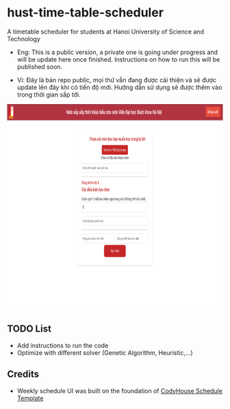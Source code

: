 # hust-time-table-scheduler

A timetable scheduler for students at Hanoi University of Science and Technology

* Eng: This is a public version, a private one is going under progress and will be update here once finished. Instructions on how to run this will be published soon.

* Vi: Đây là bản repo public, mọi thứ vẫn đang được cải thiện và sẽ được update lên đây khi có tiến độ mới. Hướng dẫn sử dụng sẽ được thêm vào trong thời gian sắp tới.

<p align="center">
  <img src="assets/frontpage.png" alt = "frontpage" title = "Giao diện trang trước của website" width="972" height="480">
</p>

## TODO List
* Add instructions to run the code
* Optimize with different solver (Genetic Algorithm, Heuristic,...)

## Credits
* Weekly schedule UI was built on the foundation of <a href="https://codyhouse.co/gem/schedule-template">CodyHouse Schedule Template </a>
